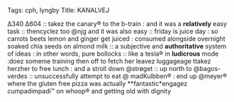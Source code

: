 Tags: cph, lyngby
Title: KANALVEJ
  
Δ340 Δ604 :: takez the canary® to the b-train : and it was a **relatively** easy task :: thencyclez too @njg and it was also easy :: friday is juice day : so carrots beets lemon and ginger get juiced : consumed alongside overnight soaked chia seeds on almond milk :: a subjective and **authoritative** system of ideas : in other words, pure bollocks ::  like a tesla® in **ludicrous** mode :doez someme training then off to fetch her leavez luggageage ttakez herzher to free lunch : and a stroll down @strøget :: up north to @bagos-verdes :: unsuccessfully attempt to eat @ madKulbben® : end up @meyer® where the gluten free pizza was actually **fantastic*engagez cumpadimpadi™ on whoop® and getting old with dignity  
